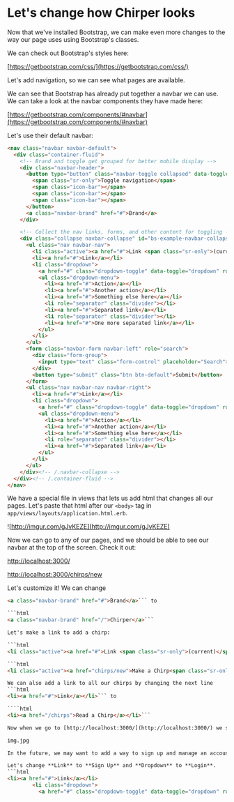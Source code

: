# Let's change how Chirper looks

Now that we've installed Bootstrap, we can make even more changes to the way our page uses using Bootstrap's classes.

We can check out Bootstrap's styles here:

[https://getbootstrap.com/css/](https://getbootstrap.com/css/)

Let's add navigation, so we can see what pages are available.

We can see that Bootstrap has already put together a navbar we can use. We can take a look at the navbar components they have made here:

[https://getbootstrap.com/components/#navbar](https://getbootstrap.com/components/#navbar)

Let's use their default navbar:

```html
<nav class="navbar navbar-default">
  <div class="container-fluid">
    <!-- Brand and toggle get grouped for better mobile display -->
    <div class="navbar-header">
      <button type="button" class="navbar-toggle collapsed" data-toggle="collapse" data-target="#bs-example-navbar-collapse-1" aria-expanded="false">
        <span class="sr-only">Toggle navigation</span>
        <span class="icon-bar"></span>
        <span class="icon-bar"></span>
        <span class="icon-bar"></span>
      </button>
      <a class="navbar-brand" href="#">Brand</a>
    </div>

    <!-- Collect the nav links, forms, and other content for toggling -->
    <div class="collapse navbar-collapse" id="bs-example-navbar-collapse-1">
      <ul class="nav navbar-nav">
        <li class="active"><a href="#">Link <span class="sr-only">(current)</span></a></li>
        <li><a href="#">Link</a></li>
        <li class="dropdown">
          <a href="#" class="dropdown-toggle" data-toggle="dropdown" role="button" aria-haspopup="true" aria-expanded="false">Dropdown <span class="caret"></span></a>
          <ul class="dropdown-menu">
            <li><a href="#">Action</a></li>
            <li><a href="#">Another action</a></li>
            <li><a href="#">Something else here</a></li>
            <li role="separator" class="divider"></li>
            <li><a href="#">Separated link</a></li>
            <li role="separator" class="divider"></li>
            <li><a href="#">One more separated link</a></li>
          </ul>
        </li>
      </ul>
      <form class="navbar-form navbar-left" role="search">
        <div class="form-group">
          <input type="text" class="form-control" placeholder="Search">
        </div>
        <button type="submit" class="btn btn-default">Submit</button>
      </form>
      <ul class="nav navbar-nav navbar-right">
        <li><a href="#">Link</a></li>
        <li class="dropdown">
          <a href="#" class="dropdown-toggle" data-toggle="dropdown" role="button" aria-haspopup="true" aria-expanded="false">Dropdown <span class="caret"></span></a>
          <ul class="dropdown-menu">
            <li><a href="#">Action</a></li>
            <li><a href="#">Another action</a></li>
            <li><a href="#">Something else here</a></li>
            <li role="separator" class="divider"></li>
            <li><a href="#">Separated link</a></li>
          </ul>
        </li>
      </ul>
    </div><!-- /.navbar-collapse -->
  </div><!-- /.container-fluid -->
</nav>
```

We have a special file in views that lets us add html that changes all our pages. Let's paste that html after our `<body>` tag in `app/views/layouts/application.html.erb`.

![http://imgur.com/gJvKEZE](http://imgur.com/gJvKEZE)

Now we can go to any of our pages, and we should be able to see our navbar at the top of the screen. Check it out:

[http://localhost:3000/](http://localhost:3000/)

[http://localhost:3000/chirps/new](http://localhost:3000/chirps/new)

Let's customize it! We can change

```html
<a class="navbar-brand" href="#">Brand</a>``` to 

```html
<a class="navbar-brand" href="/">Chirper</a>```

Let's make a link to add a chirp:

```html
<li class="active"><a href="#">Link <span class="sr-only">(current)</span></a></li>``` to

```html
<li class="active"><a href="chirps/new">Make a Chirp<span class="sr-only">(current)</span></a></li>```

We can also add a link to all our chirps by changing the next line
```html
<li><a href="#">Link</a></li>``` to

````html
<li><a href="/chirps">Read a Chirp</a></li>```

Now when we go to [http://localhost:3000/](http://localhost:3000/) we should see

img.jpg

In the future, we may want to add a way to sign up and manage an account.

Let's change **Link** to **Sign Up** and **Dropdown** to **Login**.
```html
<li><a href="#">Link</a></li>
        <li class="dropdown">
          <a href="#" class="dropdown-toggle" data-toggle="dropdown" role="button" aria-haspopup="true" aria-expanded="false">Dropdown <span class="caret"></span></a>```


